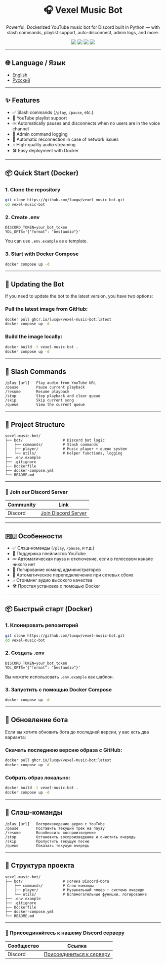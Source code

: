 <h1 align="center">🎧 Vexel Music Bot</h1>
<p align="center">
  Powerful, Dockerized YouTube music bot for Discord built in Python — with slash commands, playlist support, auto-disconnect, admin logs, and more.
</p>

<p align="center">
  <img src="https://img.shields.io/github/stars/luxqw/vexel-music-bot?style=for-the-badge" />
  <img src="https://img.shields.io/github/forks/luxqw/vexel-music-bot?style=for-the-badge" />
  <img src="https://img.shields.io/github/issues/luxqw/vexel-music-bot?style=for-the-badge" />
  <a href="https://discord.gg/jZtxj9Stak">
    <img src="https://img.shields.io/badge/Discord-Join%20Server-blue?style=for-the-badge&logo=discord" />
  </a>
</p>

---

## 🌐 Language / Язык

- [English](https://github.com/luxqw/vexel-music-bot#-features)
- [Русский](https://github.com/luxqw/vexel-music-bot#-%D0%BE%D1%81%D0%BE%D0%B1%D0%B5%D0%BD%D0%BD%D0%BE%D1%81%D1%82%D0%B8)

---

## ✨ Features

- ✅ Slash commands (`/play`, `/pause`, etc.)
- 📃 YouTube playlist support
- 💤 Automatically pauses and disconnects when no users are in the voice channel
- 📜 Admin command logging
- 🔄 Automatic reconnection in case of network issues
- 🎶 High-quality audio streaming
- 🛠️ Easy deployment with Docker

---

## 📦 Quick Start (Docker)

### 1. Clone the repository

```bash
git clone https://github.com/luxqw/vexel-music-bot.git
cd vexel-music-bot
```

### 2. Create .env

```env
DISCORD_TOKEN=your_bot_token
YDL_OPTS='{"format": "bestaudio"}'
```

You can use `.env.example` as a template.

### 3. Start with Docker Compose

```bash
docker compose up -d
```

---

## 🔄 Updating the Bot

If you need to update the bot to the latest version, you have two options:

### Pull the latest image from GitHub:

```bash
docker pull ghcr.io/luxqw/vexel-music-bot:latest
docker compose up -d
```

### Build the image locally:

```bash
docker build -t vexel-music-bot .
docker compose up -d
```

---

## 🧠 Slash Commands

```plaintext
/play [url]   Play audio from YouTube URL
/pause        Pause current playback
/resume       Resume playback
/stop         Stop playback and clear queue
/skip         Skip current song
/queue        View the current queue
```

---

## 📁 Project Structure

```plaintext
vexel-music-bot/
├── bot/                  # Discord bot logic
│   ├── commands/         # Slash commands
│   ├── player/           # Music player + queue system
│   └── utils/            # Helper functions, logging
├── .env.example         
├── .gitignore
├── Dockerfile
├── docker-compose.yml
└── README.md
```

---

### 🔗 Join our Discord Server

| **Community** | **Link**                                                                 |
|---------------|--------------------------------------------------------------------------|
| Discord       | [Join Discord Server](https://discord.gg/example)                        |

---

## 🇷🇺 Особенности

- ✅ Слэш-команды (`/play`, `/pause`, и т.д.)
- 📃 Поддержка плейлистов YouTube
- 💤 Автоматическая пауза и отключение, если в голосовом канале никого нет
- 📜 Логирование команд администраторов
- 🔄 Автоматическое переподключение при сетевых сбоях
- 🎶 Стриминг аудио высокого качества
- 🛠️ Простая установка с помощью Docker

---

## 📦 Быстрый старт (Docker)

### 1. Клонировать репозиторий

```bash
git clone https://github.com/luxqw/vexel-music-bot.git
cd vexel-music-bot
```

### 2. Создать .env

```env
DISCORD_TOKEN=your_bot_token
YDL_OPTS='{"format": "bestaudio"}'
```

Вы можете использовать `.env.example` как шаблон.

### 3. Запустить с помощью Docker Compose

```bash
docker compose up -d
```

---

## 🔄 Обновление бота

Если вы хотите обновить бота до последней версии, у вас есть два варианта:

### Скачать последнюю версию образа с GitHub:

```bash
docker pull ghcr.io/luxqw/vexel-music-bot:latest
docker compose up -d
```

### Собрать образ локально:

```bash
docker build -t vexel-music-bot .
docker compose up -d
```

---

## 🧠 Слэш-команды

```plaintext
/play [url]   Воспроизведение аудио с YouTube
/pause        Поставить текущий трек на паузу
/resume       Возобновить воспроизведение
/stop         Остановить воспроизведение и очистить очередь
/skip         Пропустить текущую песню
/queue        Показать текущую очередь
```

---

## 📁 Структура проекта

```plaintext
vexel-music-bot/
├── bot/                  # Логика Discord-бота
│   ├── commands/         # Слэш-команды
│   ├── player/           # Музыкальный плеер + система очереди
│   └── utils/            # Вспомогательные функции, логирование
├── .env.example          
├── .gitignore
├── Dockerfile
├── docker-compose.yml
└── README.md
```

---

### 🔗 Присоединяйтесь к нашему Discord серверу

| **Сообщество** | **Ссылка**                                                               |
|----------------|--------------------------------------------------------------------------|
| Discord        | [Присоединиться к серверу](https://discord.gg/example)                  |
